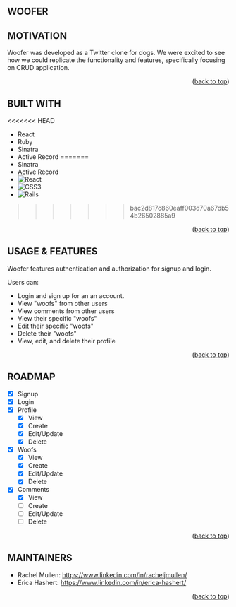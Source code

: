 ## WOOFER

## MOTIVATION
Woofer was developed as a Twitter clone for dogs. We were excited to see how we could replicate the functionality and features, specifically focusing on CRUD application.
<p align="right">(<a href="#readme-top">back to top</a>)</p>

## BUILT WITH
<<<<<<< HEAD
- React
- Ruby
- Sinatra
- Active Record
=======
- Sinatra
- Active Record
- ![React](https://img.shields.io/badge/react-%2320232a.svg?style-flat&logo=react&logoColor=%2361DAFB)
- ![CSS3](https://img.shields.io/badge/css3-%231572B6.svg?style-flat?&logo=css3&logoColor=white)
- ![Rails](https://img.shields.io/badge/rails-%23CC0000.svg?style-flat&logo=ruby-on-rails&logoColor=white)

>>>>>>> bac2d817c860eaff003d70a67db54b26502885a9
<p align="right">(<a href="#readme-top">back to top</a>)</p>

## USAGE & FEATURES
Woofer features authentication and authorization for signup and login.

Users can:

- Login and sign up for an an account.
- View "woofs" from other users
- View comments from other users
- View their specific "woofs"
- Edit their specific "woofs"
- Delete their "woofs"
- View, edit, and delete their profile
<p align="right">(<a href="#readme-top">back to top</a>)</p>

## ROADMAP

 - [x] Signup
 - [x] Login
 - [x] Profile
   - [x] View
   - [x] Create
   - [x] Edit/Update
   - [x] Delete
- [x] Woofs
   - [x] View
   - [x] Create
   - [x] Edit/Update
   - [x] Delete
- [x] Comments
   - [x] View
   - [ ] Create
   - [ ] Edit/Update
   - [ ] Delete
<p align="right">(<a href="#readme-top">back to top</a>)</p>

## MAINTAINERS

- Rachel Mullen: https://www.linkedin.com/in/racheljmullen/
- Erica Hashert: https://www.linkedin.com/in/erica-hashert/ 
<p align="right">(<a href="#readme-top">back to top</a>)</p>
